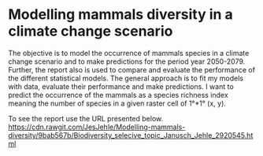 # Modelling mammals diversity in a climate change scenario

The objective is to model the occurrence of mammals species in a climate change scenario and to make predictions for the period year 2050-2079. Further, the report also is used to compare and evaluate the performance of the different statistical models. The general approach is to fit my models with data, evaluate their performance and make predictions. I want to predict the occurrence of the mammals as a species richness index meaning the number of species in a given raster cell of 1°*1° (x, y).

To see the report use the URL presented below.
https://cdn.rawgit.com/JesJehle/Modelling-mammals-diversity/9bab567b/Biodiversity_selecive_topic_Janusch_Jehle_2920545.html
